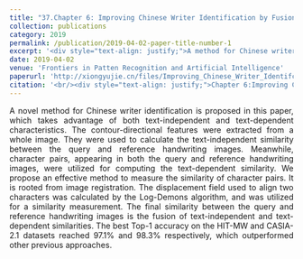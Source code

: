 ```yaml
---
title: "37.Chapter 6: Improving Chinese Writer Identification by Fusion of Text-dependent and Text-independent Methods"
collection: publications
category: 2019
permalink: /publication/2019-04-02-paper-title-number-1
excerpt: '<div style="text-align: justify;">A method for Chinese writer identification uses text - independent and text - dependent features. It fuses two similarities. Experiments show it outperforms previous methods with high Top - 1 accuracy.</div>'
date: 2019-04-02
venue: 'Frontiers in Patten Recognition and Artificial Intelligence'
paperurl: 'http://xiongyujie.cn/files/Improving_Chinese_Writer_Identifcation_by_Fusion_ofText-dependent_and_Text-independent_ethods.pdf'
citation: '<br/><div style="text-align: justify;">Chapter 6:Improving Chinese Writer Identification by Fusion of Text-dependent and Text-independent Methods, Y.-J. Xiong, L. Liu, Patrick S. P. Wang and Y. Lu*, Frontiers in Patten Recognition and Artificial Intelligence, Series on Language Processing, Pattern Recognition, and Intelligent Systems, 2019, 5 (6): 97-112</div>'
---
```


<div style="text-align: justify;">A novel method for Chinese writer identification is proposed in this paper, which takes advantage of both text-independent and text-dependent characteristics. The contour-directional features were extracted from a whole image. They were used to calculate the text-independent similarity between the query and reference handwriting images. Meanwhile, character pairs, appearing in both the query and reference handwriting images, were utilized for computing the text-dependent similarity. We propose an effective method to measure the similarity of character pairs. It is rooted from image registration. The displacement field used to align two characters was calculated by the Log-Demons algorithm, and was utilized for a similarity measurement. The final similarity between the query and reference handwriting images is the fusion of text-independent and text-dependent similarities. The best Top-1 accuracy on the HIT-MW and CASIA-2.1 datasets reached 97.1% and 98.3% respectively, which outperformed other previous approaches.</div>

<br/>
